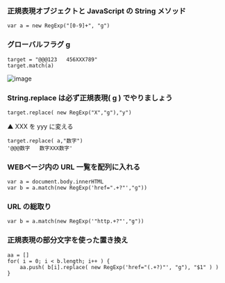 ### 正規表現オブジェクトと JavaScript の String メソッド
```
var a = new RegExp("[0-9]+", "g")
```
### グローバルフラグ g
```
target = "@@@123   456XXX789"
target.match(a)
```
![image](https://user-images.githubusercontent.com/1501327/179153813-6c1bc4be-cb83-48ef-a22e-463cb2b6472e.png)

### String.replace は必ず正規表現( g ) でやりましょう
```
target.replace( new RegExp("X","g"),"y")
```
▲ XXX を yyy に変える

```
target.replace( a,"数字")
'@@@数字   数字XXX数字'
```

### WEBページ内の URL 一覧を配列に入れる
```
var a = document.body.innerHTML
var b = a.match(new RegExp('href=".+?"',"g"))
```

### URL の総取り
```
var b = a.match(new RegExp('"http.+?"',"g"))
```

### 正規表現の部分文字を使った置き換え
```
aa = []
for( i = 0; i < b.length; i++ ) {
    aa.push( b[i].replace( new RegExp('href="(.+?)"', "g"), "$1" ) )
}
```
